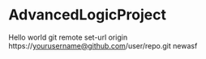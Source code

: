 # AdvancedLogicProject
Hello world
git remote set-url origin https://yourusername@github.com/user/repo.git
newasf

